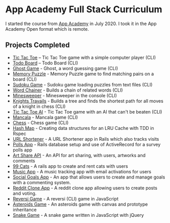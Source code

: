 # App Academy Full Stack Curriculum

I started the course from [App Academy](https://www.appacademy.io/immersive/curriculum) in July 2020. I took it in the App Academy Open format which is remote.

## Projects Completed

* [Tic Tac Toe](https://github.com/stockermans/App-Academy/tree/master/Software%20Engineering%20Foundations/Additional%20Projects/tic_tac_toe_v3) – Tic Tac Toe game with a simple computer player (CLI)
* [Todo Board](https://github.com/stockermans/App-Academy/tree/master/Software%20Engineering%20Foundations/Additional%20Projects/todo_board) – Todo Board (CLI)
* [Ghost Game](https://github.com/stockermans/App-Academy/tree/master/Ruby/Enumerables%20and%20Debugging/ghost) - Ghost, a word guessing game (CLI)
* [Memory Puzzle](https://github.com/stockermans/App-Academy/tree/master/Ruby/Reference/memory_puzzle) - Memory Puzzle game to find matching pairs on a board (CLI)
* [Sudoku Game](https://github.com/stockermans/App-Academy/tree/master/Ruby/Reference/sudoku) - Sudoku game loading puzzles from text files (CLI)
* [Word Chainer](https://github.com/stockermans/app-academy/tree/master/Ruby/Recursion/word_chains) - Builds a chain of related words (CLI)
* [Minesweeper](https://github.com/stockermans/App-Academy/tree/master/Ruby/Git/minesweeper) - Minesweeper in the console (CLI)
* [Knights Travails](https://github.com/stockermans/app-academy/tree/master/Ruby/Data%20Structures/Knights%20Travails) - Builds a tree and finds the shortest path for all moves of a knight in chess (CLI)
* [Tic Tac Toe AI](https://github.com/stockermans/app-academy/tree/master/Ruby/Data%20Structures/Tic%20Tac%20Toe%20AI) - Tic Tac Toe game with an AI that can't be beaten (CLI)
* [Mancala](https://github.com/stockermans/app-academy/tree/master/Ruby/Object%20Oriented%20Programming/mancala) - Mancala game (CLI)
* [Chess](https://github.com/stockermans/app-academy/tree/master/Ruby/Object%20Oriented%20Programming/chess) - Chess game (CLI)
* [Hash Map](https://github.com/stockermans/app-academy/tree/master/Ruby/LRU%20Cache/Hash%20Map%20%26%20LRU%20Cache) - Creating data structures for an LRU Cache with TDD in Rspec
* [URL Shortener](https://github.com/stockermans/app-academy/tree/master/SQL/Active%20Record/URLShortener) - A URL Shortener app in Rails which also tracks visits
* [Polls App](https://github.com/stockermans/app-academy/tree/master/SQL/Active%20Record%20II/PollsApp) - Rails database setup and use of ActiveRecord for a survey polls app
* [Art Share API](https://github.com/stockermans/app-academy/tree/master/Rails/Routes%20and%20Controllers/Art%20Share%20API) - An API for art sharing, with users, artworks and comments
* [99 Cats](https://github.com/stockermans/app-academy/tree/master/Rails/Rails%20Views/Cats99) - A rails app to create and rent cats with users
* [Music App](https://github.com/stockermans/app-academy/tree/master/Rails/Rails%20Auth%20II/MusicApp) - A music tracking app with email activations for users
* [Social Goals App](https://github.com/stockermans/app-academy/tree/master/Rails/Testing%20with%20Rails/SocialGoalsApp) - An app that allows users to create and manage goals with a commenting system.
* [Reddit Clone App](https://github.com/stockermans/app-academy/tree/master/Rails/Advanced%20Rails%20Forms/RedditClone) - A reddit clone app allowing users to create posts and voting.
* [Reversi Game](https://github.com/stockermans/app-academy/tree/master/JavaScript/Reversi) - A reversi (CLI) game in JavaScript
* [Asteroids Game](https://github.com/stockermans/app-academy/tree/master/JavaScript/Object%20Oriented%20JavaScript/Asteroids) - An asteroids game with canvas and prototype inheritance
* [Snake Game](https://github.com/stockermans/app-academy/tree/master/JavaScript/jQuery/Snake) - A snake game written in JavaScript with jQuery
